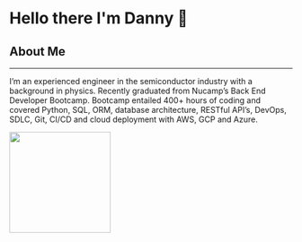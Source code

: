 # Hello there I'm Danny :wave:


## About Me
---
I’m an experienced engineer in the semiconductor industry with a background in physics. Recently graduated from Nucamp’s Back End Developer Bootcamp. Bootcamp entailed 400+ hours of coding and covered Python, SQL, ORM, database architecture, RESTful API’s, DevOps, SDLC, Git, CI/CD and cloud deployment with AWS, GCP and Azure. 



<img height="180em" src="https://github-readme-stats.vercel.app/api?username=Danny-Sibley&show_icons=true&hide_border=true&&count_private=true&include_all_commits=true" />



<!--
**Danny-Sibley/Danny-Sibley** is a ✨ _special_ ✨ repository because its `README.md` (this file) appears on your GitHub profile.


- 🔭 I’m currently working on ...
- 🌱 I’m currently learning ...
- 👯 I’m looking to collaborate on ...
- 🤔 I’m looking for help with ...
- 💬 Ask me about ...
- 📫 How to reach me: ...
- 😄 Pronouns: ...
- ⚡ Fun fact: ...
-->
